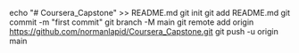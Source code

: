 echo "# Coursera_Capstone" >> README.md
git init
git add README.md
git commit -m "first commit"
git branch -M main
git remote add origin https://github.com/normanlapid/Coursera_Capstone.git
git push -u origin main
